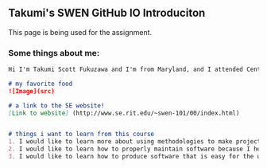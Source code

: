 ## Takumi's SWEN GitHub IO Introduciton

This page is being used for the assignment.

### Some things about me:


```markdown
Hi I'm Takumi Scott Fukuzawa and I'm from Maryland, and I attended Centennial High School there. Some of my hobbies are video editing. playing video games, golfing, walking and skateboarding.

# my favorite food
![Image](src)

# a link to the SE website!
[Link to website] (http://www.se.rit.edu/~swen-101/00/index.html)


# things i want to learn from this course
1. I would like to learn more about using methodologies to make projects.
2. I would like to learn how to properly maintain software because I heard that was very important from my highschool CS teacher
3. I would like to learn how to produce software that is easy for the user to use.

